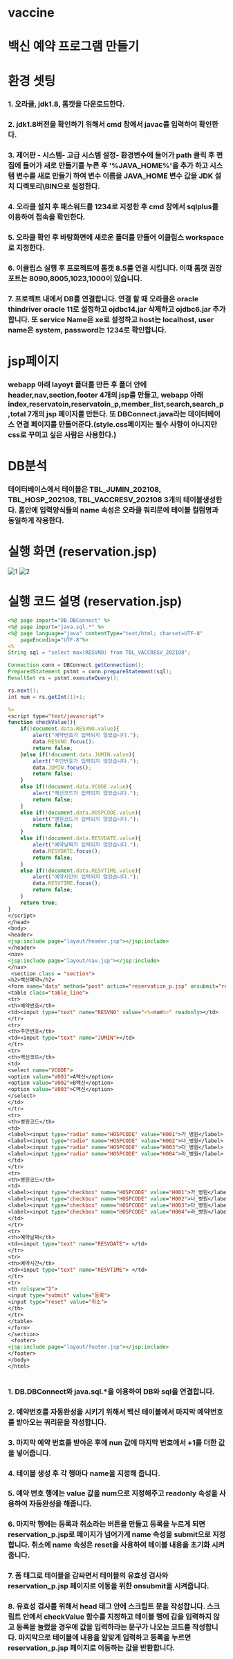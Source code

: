 # vaccine
# 백신 예약 프로그램 만들기
# 환경 셋팅
### 1. 오라클, jdk1.8, 톰캣을 다운로드한다.
### 2. jdk1.8버전을 확인하기 위해서 cmd 창에서 javac를 입력하여 확인한다.
### 3. 제어판 - 시스템- 고급 시스템 설정- 환경변수에 들어가 path 클릭 후 편집에 들어가 새로 만들기를 누른 후 '%JAVA_HOME%'을 추가 하고 시스템 변수를 새로 만들기 하여 변수 이름을 JAVA_HOME 변수 값을 JDK 설치 디렉토리\BIN으로 설정한다.
### 4. 오라클 설치 후 패스워드를 1234로 지정한 후 cmd 창에서 sqlplus를 이용하여 접속을 확인한다.
### 5. 오라클 확인 후 바탕화면에 새로운 폴더를 만들어 이클립스 workspace로 지정한다.
### 6. 이클립스 실행 후 프로젝트에 톰캣 8.5를 연결 시킵니다. 이때 톰캣 권장 포트는 8090,8005,1023,1000이 있습니다.
### 7. 프로젝트 내에서 DB를 연결합니다. 연결 할 때 오라클은 oracle thindriver  oracle 11로 설정하고 ojdbc14.jar 삭제하고  ojdbc6.jar 추가합니다. 또 service Name은 xe로 설정하고 host는 localhost, user name은 system, password는 1234로 확인합니다.
# jsp페이지
### webapp 아래 layoyt 폴더를 만든 후 폴더 안에 header,nav,section,footer 4개의 jsp를 만들고, webapp 아래 index,reservatoin,reservatoin_p,member_list,search,search_p,total 7개의 jsp 페이지를 만든다. 또 DBConnect.java라는 데이터베이스 연결 페이지를 만들어준다.(style.css페이지는 필수 사항이 아니지만 css로 꾸미고 싶은 사람은 사용한다.)
# DB분석
### 데이터베이스에서 테이블은 TBL_JUMIN_202108, TBL_HOSP_202108, TBL_VACCRESV_202108 3개의 테이블생성한다. 폼안에 입력양식들의 name 속성은 오라클 쿼리문에 테이블 컬럼명과 동일하게 작용한다.
# 실행 화면 (reservation.jsp)
![1](https://user-images.githubusercontent.com/104752580/201795452-95412c99-05c8-4922-b7ab-0124461dd084.PNG)
![2](https://user-images.githubusercontent.com/104752580/201795455-b5a75f87-0e33-42c2-8975-54d75ce90b79.PNG)
# 실행 코드 설명 (reservation.jsp)
```jsp
<%@ page import="DB.DBConnect" %>
<%@ page import="java.sql.*" %>
<%@ page language="java" contentType="text/html; charset=UTF-8"
    pageEncoding="UTF-8"%>
<%
String sql = "select max(RESVNO) from TBL_VACCRESV_202108";

Connection conn = DBConnect.getConnection();
PreparedStatement pstmt = conn.prepareStatement(sql);
ResultSet rs = pstmt.executeQuery();

rs.next();
int num = rs.getInt(1)+1;

%>
<script type="text/javascript">
function checkValue(){
	if(!document.data.RESVNO.value){
		alert("예약번호가 입력되지 않았습니다.");
		data.RESVNO.focus();
		return false;
	}else if(!document.data.JUMIN.value){
		alert("주민번호가 입력되지 않았습니다.");
		data.JUMIN.focus();
		return false;
	}
	else if(!document.data.VCODE.value){
		alert("백신코드가 입력되지 않았습니다.");
		return false;
	}
	else if(!document.data.HOSPCODE.value){
		alert("병원코드가 입력되지 않았습니다.");
		return false;
	}
	else if(!document.data.RESVDATE.value){
		alert("예약날짜가 입력되지 않았습니다.");
		data.RESVDATE.focus();
		return false;
	}
	else if(!document.data.RESVTIME.value){
		alert("예약시간이 입력되지 않았습니다.");
		data.RESVTIME.focus();
		return false;
	}
	return true;
}	
</script>
</head>
<body>
<header>
<jsp:include page="layout/header.jsp"></jsp:include>
</header>
<nav>
<jsp:include page="layout/nav.jsp"></jsp:include>
</nav>
 <section class = "section">
<h2>백신예약</h2>
<form name="data" method="post" action="reservation_p.jsp" onsubmit="return checkValue()">
<table class="table_line">
<tr>
<th>예약번호</th>
<td><input type="text" name="RESVNO" value="<%=num%>" readonly></td>
</tr>
<tr>
<th>주민번호</th>
<td><input type="text" name="JUMIN"></td>
</tr>
<tr>
<th>백신코드</th>
<td>
<select name="VCODE">
<option value="V001">A백신</option>
<option value="V002">B백신</option>
<option value="V003">C백신</option>
</select>
</td>
</tr>
<tr>
<th>병원코드</th>
<td>
<label><input type="radio" name="HOSPCODE" value="H001">가_병원</label>
<label><input type="radio" name="HOSPCODE" value="H002">나_병원</label>
<label><input type="radio" name="HOSPCODE" value="H003">다_병원</label>
<label><input type="radio" name="HOSPCODE" value="H004">라_병원</label>
</td>
</tr>
<tr>
<th>병원코드</th>
<td>
<label><input type="checkbox" name="HOSPCODE" value="H001">가_병원</label>
<label><input type="checkbox" name="HOSPCODE" value="H002">나_병원</label>
<label><input type="checkbox" name="HOSPCODE" value="H003">다_병원</label>
<label><input type="checkbox" name="HOSPCODE" value="H004">라_병원</label>
</td>
</tr>
<tr>
<th>예약날짜</th>
<td><input type="text" name="RESVDATE"> </td>
</tr>
<tr>
<th>예약시간</th>
<td><input type="text" name="RESVTIME"> </td>
</tr>
<tr>
<th colspan="2">
<input type="submit" value="등록">
<input type="reset" value="취소">
</th>
</tr>
</table>
</form>
</section>
 <footer>
<jsp:include page="layout/footer.jsp"></jsp:include>
</footer>	
</body>
</html>



```
### 1. DB.DBConnect와 java.sql.*을 이용하여 DB와 sql을 연결합니다.
### 2. 예약번호를 자동완성을 시키기 위해서 백신 테이블에서 마지막 예약번호를 받아오는 쿼리문을 작성합니다.
### 3. 마지막 예약 번호를 받아온 후에 nun 값에 마지막 번호에서 +1를 더한 값을 넣어줍니다.
### 4. 테이블 생성 후 각 행마다 name을 지정해 줍니다.
### 5. 예약 번호 행에는 value 값을 num으로 지정해주고 readonly 속성을 사용하여 자동완성을 해줍니다.
### 6. 마지막 행에는 등록과 취소라는 버튼을 만들고 등록을 누르게 되면 reservation_p.jsp로 페이지가 넘어가게 name 속성을 submit으로 지정합니다. 취소에 name 속성은 reset을 사용하여 테이블 내용을 초기화 시켜줍니다.
### 7. 폼 태그로 테이블을 감싸면서 테이블의 유효성 검사와 reservation_p.jsp 페이지로 이동을 위한 onsubmit을 시켜줍니다. 
### 8. 유효성 검사를 위해서 head 태그 안에 스크립트 문을 작성합니다. 스크립트 안에서 checkValue 함수를 지정하고 테이블 행에 갑을 입력하지 않고 등록을 눌렀을 경우에 값을 입력하라는 문구가 나오는 코드를 작성합니다. 마지막으로 테이블에 내용을 알맞게 입력하고 등록을 누르면 reservation_p.jsp 페이지로 이동하는 값을 반환합니다.
